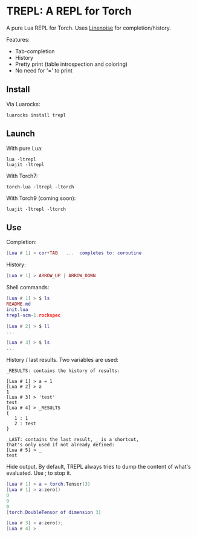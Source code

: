 TREPL: A REPL for Torch
=======================

A pure Lua REPL for Torch. Uses [Linenoise](https://github.com/hoelzro/lua-linenoise) 
for completion/history.

Features:

* Tab-completion
* History
* Pretty print (table introspection and coloring)
* No need for '=' to print

Install
-------

Via Luarocks:

```
luarocks install trepl
```

Launch
------

With pure Lua:

```
lua -ltrepl
luajit -ltrepl
```

With Torch7:

```
torch-lua -ltrepl -ltorch
```

With Torch9 (coming soon):

```
luajit -ltrepl -ltorch
```

Use
---

Completion:

```lua
[Lua # 1] > cor+TAB   ...  completes to: coroutine
```

History:

```lua
[Lua # 1] > ARROW_UP | ARROW_DOWN
```

Shell commands:

```lua
[Lua # 1] > $ ls
README.md
init.lua
trepl-scm-1.rockspec

[Lua # 2] > $ ll
...

[Lua # 3] > $ ls
...
```

History / last results. Two variables are used:

```
_RESULTS: contains the history of results:

[Lua # 1] > a = 1
[Lua # 2] > a
1
[Lua # 3] > 'test'
test
[Lua # 4] > _RESULTS
{
   1 : 1
   2 : test
}

_LAST: contains the last result, _ is a shortcut,
that's only used if not already defined:
[Lua # 5] > _
test
```

Hide output. By default, TREPL always tries to dump
the content of what's evaluated. Use ; to stop it.

```lua
[Lua # 1] > a = torch.Tensor(3)
[Lua # 1] > a:zero()
0
0
0
[torch.DoubleTensor of dimension 3]

[Lua # 3] > a:zero();
[Lua # 4] > 
```

